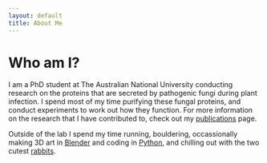 ```yaml
---
layout: default
title: About Me
---
```


# Who am I?

I am a PhD student at The Australian National University conducting research on the proteins that are secreted by pathogenic fungi during plant infection. I spend most of my time purifying these fungal proteins, and conduct experiments to work out how they function. For more information on the research that I have contributed to, check out my [publications](publications.md) page.

Outside of the lab I spend my time running, bouldering, occassionally making 3D art in [Blender](blender_renders.md) and coding in [Python](code.md), and chilling out with the two cutest [rabbits](buns.md).
